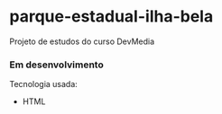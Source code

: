 # parque-estadual-ilha-bela
Projeto de estudos do curso DevMedia
### Em desenvolvimento

Tecnologia usada:
- HTML
